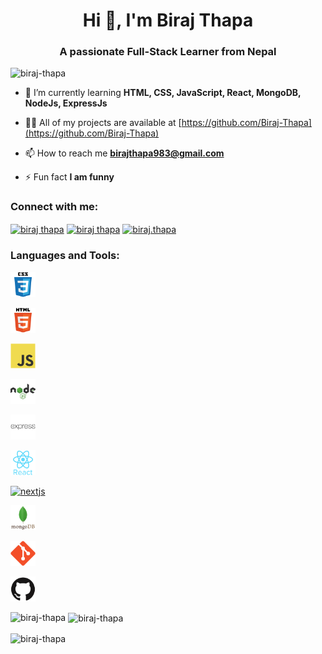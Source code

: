 <h1 align="center">Hi 👋, I'm Biraj Thapa</h1>
<h3 align="center">A passionate Full-Stack Learner from Nepal</h3>

<p align="left"> <img src="https://komarev.com/ghpvc/?username=biraj-thapa&label=Profile%20views&color=0e75b6&style=flat" alt="biraj-thapa" /> </p>

- 🌱 I’m currently learning **HTML, CSS, JavaScript, React, MongoDB, NodeJs, ExpressJs**

- 👨‍💻 All of my projects are available at [https://github.com/Biraj-Thapa](https://github.com/Biraj-Thapa)

- 📫 How to reach me **birajthapa983@gmail.com**

- ⚡ Fun fact **I am funny**

<h3 align="left">Connect with me:</h3>
<p align="left">
<a href="https://linkedin.com/in/biraj thapa" target="blank"><img align="center" src="https://raw.githubusercontent.com/rahuldkjain/github-profile-readme-generator/master/src/images/icons/Social/linked-in-alt.svg" alt="biraj thapa" height="30" width="40" /></a>
<a href="https://fb.com/biraj thapa" target="blank"><img align="center" src="https://raw.githubusercontent.com/rahuldkjain/github-profile-readme-generator/master/src/images/icons/Social/facebook.svg" alt="biraj thapa" height="30" width="40" /></a>
<a href="https://instagram.com/biraj.thapa" target="blank"><img align="center" src="https://raw.githubusercontent.com/rahuldkjain/github-profile-readme-generator/master/src/images/icons/Social/instagram.svg" alt="biraj.thapa" height="30" width="40" /></a>
</p>

<h3 align="left">Languages and Tools:</h3>
<p align="left">

<a href="https://www.w3schools.com/css/" target="_blank" rel="noreferrer"> <img src="https://raw.githubusercontent.com/devicons/devicon/master/icons/css3/css3-original-wordmark.svg" alt="css3" width="40" height="40"/> </a>

<a href="https://www.w3.org/html/" target="_blank" rel="noreferrer"> <img src="https://raw.githubusercontent.com/devicons/devicon/master/icons/html5/html5-original-wordmark.svg" alt="html5" width="40" height="40"/> </a>

<a href="https://developer.mozilla.org/en-US/docs/Web/JavaScript" target="_blank" rel="noreferrer"> <img src="https://raw.githubusercontent.com/devicons/devicon/master/icons/javascript/javascript-original.svg" alt="javascript" width="40" height="40"/> </a>

<a href="https://nodejs.org" target="_blank" rel="noreferrer"> <img src="https://raw.githubusercontent.com/devicons/devicon/master/icons/nodejs/nodejs-original-wordmark.svg" alt="nodejs" width="40" height="40"/> </a>
<!-- Express.js -->
<a href="https://expressjs.com" target="_blank" rel="noreferrer"> <img src="https://raw.githubusercontent.com/devicons/devicon/master/icons/express/express-original-wordmark.svg" alt="express" width="40" height="40"/> </a>
<!-- React -->
<a href="https://reactjs.org/" target="_blank" rel="noreferrer"> <img src="https://raw.githubusercontent.com/devicons/devicon/master/icons/react/react-original-wordmark.svg" alt="react" width="40" height="40"/> </a>
<!-- Next.js -->
<a href="https://nextjs.org/" target="_blank" rel="noreferrer"> <img src="https://cdn.worldvectorlogo.com/logos/nextjs-2.svg" alt="nextjs" width="40" height="40"/> </a>

<a href="https://www.mongodb.com/" target="_blank" rel="noreferrer"> <img src="https://raw.githubusercontent.com/devicons/devicon/master/icons/mongodb/mongodb-original-wordmark.svg" alt="mongodb" width="40" height="40"/> </a>

<a href="https://git-scm.com/" target="_blank" rel="noreferrer"> <img src="https://raw.githubusercontent.com/devicons/devicon/master/icons/git/git-original.svg" alt="git" width="40" height="40"/> </a>

<a href="https://github.com/" target="_blank" rel="noreferrer"> <img src="https://raw.githubusercontent.com/devicons/devicon/master/icons/github/github-original.svg" alt="github" width="40" height="40"/> </a>
</p>

<p><img align="left" src="https://github-readme-stats.vercel.app/api/top-langs?username=biraj-thapa&show_icons=true&locale=en&layout=compact" alt="biraj-thapa" /></p>

<p>&nbsp;<img align="center" src="https://github-readme-stats.vercel.app/api?username=biraj-thapa&show_icons=true&locale=en" alt="biraj-thapa" /></p>

<p><img align="center" src="https://github-readme-streak-stats.herokuapp.com/?user=biraj-thapa&" alt="biraj-thapa" /></p>
